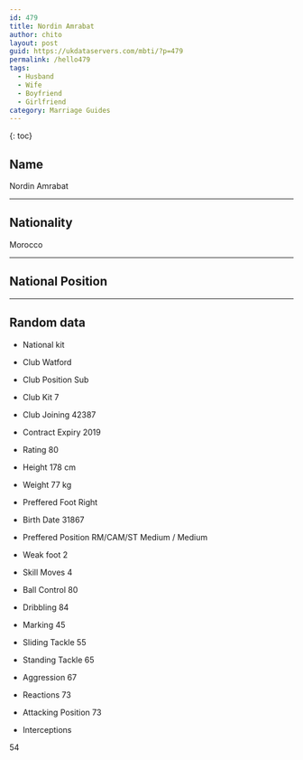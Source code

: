 ```yaml
---
id: 479
title: Nordin Amrabat
author: chito
layout: post
guid: https://ukdataservers.com/mbti/?p=479
permalink: /hello479
tags:
  - Husband
  - Wife
  - Boyfriend
  - Girlfriend
category: Marriage Guides
---
```



{: toc}

## Name  
Nordin Amrabat 

* * *

## Nationality  
Morocco 

* * *

## National Position 

* * *

## Random data 

  * National kit 
  * Club 
Watford 

  * Club Position 
Sub 

  * Club Kit 
7 

  * Club Joining 
42387 

  * Contract Expiry 
2019 

  * Rating 
80 

  * Height 
178 cm 

  * Weight 
77 kg 

  * Preffered Foot 
Right 

  * Birth Date 
31867 

  * Preffered Position 
RM/CAM/ST Medium / Medium 

  * Weak foot 
2 

  * Skill Moves 
4 

  * Ball Control 
80 

  * Dribbling 
84 

  * Marking 
45 

  * Sliding Tackle 
55 

  * Standing Tackle 
65 

  * Aggression 
67 

  * Reactions 
73 

  * Attacking Position 
73 

  * Interceptions 

54